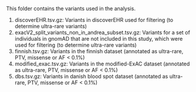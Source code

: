 
This folder contains the variants used in the analysis.

1. discoverEHR.tsv.gz: Variants in discoverEHR used for filtering (to determine ultra-rare variants)
2. exacV2_split_variants_non_in_andrea_subset.tsv.gz: Variants for a set of individuals in gnomAD that are not included in this study, which were used for filtering (to determine ultra-rare variants)
3. finnish.tsv.gz: Variants in the finnish dataset (annotated as ultra-rare, PTV, missense or AF < 0.1%)
4. modified_exac.tsv.gz: Variants in the modified-ExAC dataset (annotated as ultra-rare, PTV, missense or AF < 0.1%)
5. dbs.tsv.gz: Variants in danish blood spot dataset (annotated as ultra-rare, PTV, missense or AF < 0.1%)
